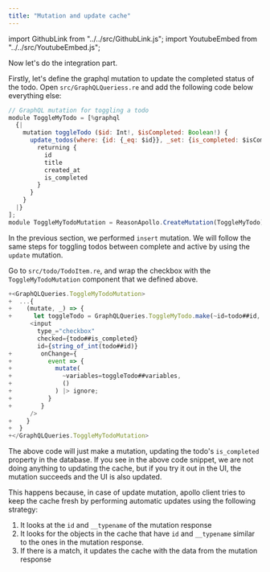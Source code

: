 ```yaml
---
title: "Mutation and update cache"
---
```


import GithubLink from "../../src/GithubLink.js";
import YoutubeEmbed from "../../src/YoutubeEmbed.js";

Now let's do the integration part.

Firstly, let's define the graphql mutation to update the completed status of the todo. Open `src/GraphQLQueriess.re` and add the following code below everything else:

<GithubLink link="https://github.com/hasura/graphql-engine/blob/master/community/learn/graphql-tutorials/tutorials/reason-react-apollo/app-final/src/GraphQLQueries.re" text="GraphQLQueries.re" />

```javascript
// GraphQL mutation for toggling a todo
module ToggleMyTodo = [%graphql
  {|
    mutation toggleTodo ($id: Int!, $isCompleted: Boolean!) {
      update_todos(where: {id: {_eq: $id}}, _set: {is_completed: $isCompleted}) {
        returning {
          id
          title
          created_at
          is_completed
        }
      }
    }
  |}
];
module ToggleMyTodoMutation = ReasonApollo.CreateMutation(ToggleMyTodo);
```


In the previous section, we performed `insert` mutation. We will follow the same steps for toggling todos between complete and active by using the `update` mutation.

Go to `src/todo/TodoItem.re`, and wrap the checkbox with the `ToggleMyTodoMutation` component that we defined above.

<GithubLink link="https://github.com/hasura/graphql-engine/blob/master/community/learn/graphql-tutorials/tutorials/reason-react-apollo/app-final/src/todo/TodoItem.re" text="TodoItem.re" />

```js
+<GraphQLQueries.ToggleMyTodoMutation>
+  ...{
+    (mutate, _) => {
+      let toggleTodo = GraphQLQueries.ToggleMyTodo.make(~id=todo##id, ~isCompleted=!todo##is_completed, ());
      <input
        type_="checkbox"
        checked={todo##is_completed}
        id={string_of_int(todo##id)}
+        onChange={
+          event => {
+            mutate(
+              ~variables=toggleTodo##variables,
+              ()
+            ) |> ignore;
+          }
+        }
      />
+    }
+  }
+</GraphQLQueries.ToggleMyTodoMutation>
```

The above code will just make a mutation, updating the todo's `is_completed` property in the database. If you see in the above code snippet, we are not doing anything to updating the cache, but if you try it out in the UI, the mutation succeeds and the UI is also updated.

This happens because, in case of update mutation, apollo client tries to keep the cache fresh by performing automatic updates using the following strategy:

1. It looks at the `id` and `__typename` of the mutation response
2. It looks for the objects in the cache that have `id` and `__typename` similar to the ones in the mutation response.
3. If there is a match, it updates the cache with the data from the mutation response

